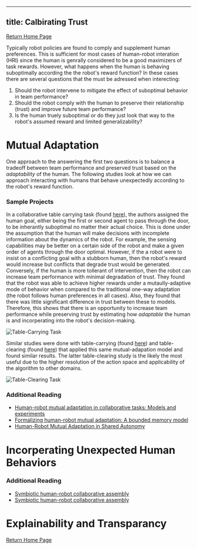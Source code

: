 
---
title: Calbirating Trust
---

[Return Home Page](../index.md)

Typically robot policies are found to comply and supplement human preferences. This is sufficient for most cases of human-robot interation (HRI) since the human is genrally considered to be a good maximizers of task rewards.  However, what happens when the human is behaving suboptimally according the the robot's reward function? In these cases there are several questions that the must be adressed when interecting:

1. Should the robot intervene to mitigate the effect of suboptimal behavior in team performance?
2. Should the robot comply with the human to preserve their relationship (trust) and improve future team performance?
3. Is the human truely suboptimal or do they just look that way to the robot's assumed reward and limited generalizability?  

# Mutual Adaptation
One approach to the answering the first two questions is to balance a tradeoff between team performance and preserved trust based on the _adaptability_ of the human. The following studies look at how we can approach interacting with humans that behave unexpectedly according to the robot's reward function.

### Sample Projects
In a collaborative table carrying task (found [here](https://journals.sagepub.com/doi/10.1177/0278364917690593?icid=int.sj-abstract.similar-articles.3)), the authors assigned the human goal, either being the first or second agent to pass through the door, to be inherantly suboptimal no matter their actual choice. This is done under the assumption that the human will make decisions with incomplete information about the dynamics of the robot. For example, the sensing capabilities may be better on a certain side of the robot and make a given order of agents through the door optimal. However, if the a robot were to insist on a conflicting goal with a stubborn human, then the robot's reward would increase but conflicts that degrade trust would be generated. Conversely, if the human is more tollerant of intervention, then the robot can increase team performance with minimal degradation of trust. They found that the robot was able to achieve higher rewards under a mutaully-adaptive mode of behavior when compared to the traditional one-way adaptation (the robot follows human preferences in all cases). Also, they found that there was little significant difference in trust between these to models.  Therefore, this shows that there is an opportunity to increase team performance while preserving trust by estimating how _adaptable_ the human is and incorperating into the robot's decision-making.

![Table-Carrying Task](https://user-images.githubusercontent.com/62581907/163048246-85f3c24b-0f8b-4946-a6fa-4f4c4c19aa14.png)

Similar studies were done with table-carrying (found [here](https://ieeexplore.ieee.org/abstract/document/7451736?casa_token=O9MJeLpLVjEAAAAA:dZ8wx4hJri3LY_tx9bdiQhvKDuqQqrv5iN9On3Sic7LRHzF47O9tovLZWJVmFIa6HQy5sK7TJA)) and table-clearing (found [here](https://arxiv.org/abs/1701.07851)) that applied this same mutual-adapation model and found similar results. The latter table-clearing study is the likely the most useful due to the higher resolution of the action space and applicability of the algorithm to other domains.

![Table-Clearing Task](https://user-images.githubusercontent.com/62581907/163049599-7651d521-52fc-4274-a50d-dfac1a2f156a.png)

### Additional Reading
+ [Human-robot mutual adaptation in collaborative tasks: Models and experiments](https://journals.sagepub.com/doi/10.1177/0278364917690593?icid=int.sj-abstract.similar-articles.3)
+ [Formalizing human-robot mutual adaptation: A bounded memory model](https://ieeexplore.ieee.org/abstract/document/7451736?casa_token=O9MJeLpLVjEAAAAA:dZ8wx4hJri3LY_tx9bdiQhvKDuqQqrv5iN9On3Sic7LRHzF47O9tovLZWJVmFIa6HQy5sK7TJA)
+ [Human-Robot Mutual Adaptation in Shared Autonomy](https://arxiv.org/abs/1701.07851)


# Incorperating Unexpected Human Behaviors

### Additional Reading
+ [Symbiotic human-robot collaborative assembly](https://www.sciencedirect.com/science/article/abs/pii/S0007850619301593?casa_token=APqvpoaiT1QAAAAA:4ttyWewDfeyilQtHYyGLGREwu3nwPehZK1i5IYSaVh0iFgt3c6o3e-GGg1HYReu2-2yi98CnbC8)
+ [Symbiotic human-robot collaborative assembly](https://www.sciencedirect.com/science/article/abs/pii/S0007850619301593)


# Explainability and Transparancy




[Return Home Page](../index.md)
